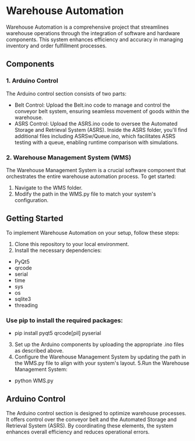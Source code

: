 # Warehouse Automation
Warehouse Automation is a comprehensive project that streamlines warehouse operations through the integration of software and hardware components. This system enhances efficiency and accuracy in managing inventory and order fulfillment processes.

## Components
### 1. Arduino Control
The Arduino control section consists of two parts:
- Belt Control: Upload the Belt.ino code to manage and control the conveyor belt system, ensuring seamless movement of goods within the warehouse.
- ASRS Control: Upload the ASRS.ino code to oversee the Automated Storage and Retrieval System (ASRS). Inside the ASRS folder, you'll find additional files including ASRSw/Queue.ino, which facilitates ASRS testing with a queue, enabling runtime comparison with simulations.
### 2. Warehouse Management System (WMS)
The Warehouse Management System is a crucial software component that orchestrates the entire warehouse automation process. To get started:
1. Navigate to the WMS folder.
2. Modify the path in the WMS.py file to match your system's configuration.

## Getting Started
To implement Warehouse Automation on your setup, follow these steps:
1. Clone this repository to your local environment.
2. Install the necessary dependencies:
- PyQt5
- qrcode
- serial
- time
- sys
- os
- sqlite3
- threading
### Use pip to install the required packages:
- pip install pyqt5 qrcode[pil] pyserial
3. Set up the Arduino components by uploading the appropriate .ino files as described above.
4. Configure the Warehouse Management System by updating the path in the WMS.py file to align with your system's layout.
5.Run the Warehouse Management System:
- python WMS.py
## Arduino Control
The Arduino control section is designed to optimize warehouse processes. It offers control over the conveyor belt and the Automated Storage and Retrieval System (ASRS). By coordinating these elements, the system enhances overall efficiency and reduces operational errors.

